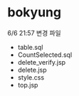 # bokyung

6/6 21:57 변경 파일
- table.sql
- CountSelected.sql
- delete_verify.jsp
- delete.jsp
- style.css
- top.jsp
